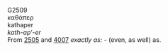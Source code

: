 <body>
  <p>G2509<br>  καθάπερ  <br> kathaper  <br><i>kath-ap‘-er </i><br>From <a href="g2505.htm">2505</a> and <a href="g4007.htm">4007</a>  <i>exactly</i> <i>as:</i> - (even, as well) as.<br></p>
 </body>